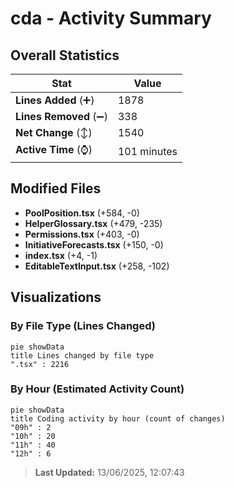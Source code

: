 # cda - Activity Summary 

## Overall Statistics

| Stat                   | Value                                                             |
| ---------------------- | ----------------------------------------------------------------- |
| **Lines Added** (➕)   | 1878                                          |
| **Lines Removed** (➖) | 338                                        |
| **Net Change** (↕)    | 1540                |
| **Active Time** (⌚)   | 101 minutes |


## Modified Files
- **PoolPosition.tsx** (+584, -0)
- **HelperGlossary.tsx** (+479, -235)
- **Permissions.tsx** (+403, -0)
- **InitiativeForecasts.tsx** (+150, -0)
- **index.tsx** (+4, -1)
- **EditableTextInput.tsx** (+258, -102)

## Visualizations

### By File Type (Lines Changed)

```mermaid
pie showData
title Lines changed by file type
".tsx" : 2216
```

### By Hour (Estimated Activity Count)

```mermaid
pie showData
title Coding activity by hour (count of changes)
"09h" : 2
"10h" : 20
"11h" : 40
"12h" : 6
```


> **Last Updated:** 13/06/2025, 12:07:43